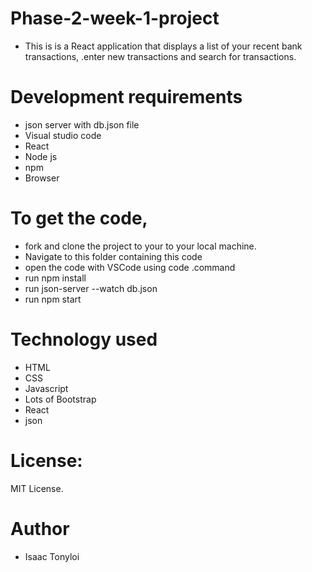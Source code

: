 
# Phase-2-week-1-project
- This is is a React application that displays a list of your recent bank transactions, .enter new transactions and search for transactions.

# Development requirements
- json server with db.json file
- Visual studio code
- React 
- Node js
- npm 
- Browser

  
# To get the code,

- fork and clone the project to your to your local machine.
- Navigate to this folder containing this code 
- open the code with VSCode using code .command
- run npm install
- run json-server --watch db.json
- run npm start
   
 
# Technology used
- HTML
- CSS
- Javascript
- Lots of Bootstrap
- React
- json




# License:
MIT License.

# Author
- Isaac Tonyloi
